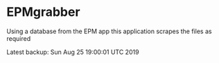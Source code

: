 # EPMgrabber
Using a database from the EPM app this application scrapes the files as required


Latest backup: Sun Aug 25 19:00:01 UTC 2019

